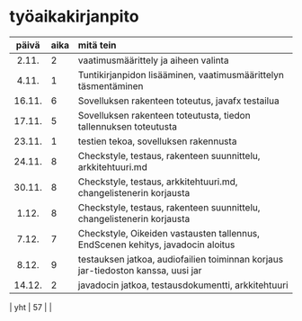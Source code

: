 # työaikakirjanpito

| päivä | aika | mitä tein  |
| :----:|:-----| :-----|
|2.11.  | 2    |vaatimusmäärittely ja aiheen valinta |
|4.11.  | 1    |Tuntikirjanpidon lisääminen, vaatimusmäärittelyn täsmentäminen|
|16.11.  | 6    |Sovelluksen rakenteen toteutus, javafx testailua|
|17.11.  | 5    |Sovelluksen rakenteen toteutusta, tiedon tallennuksen toteutusta|
|23.11.  | 1    |testien tekoa, sovelluksen rakennusta|
|24.11.  | 8    |Checkstyle, testaus, rakenteen suunnittelu, arkkitehtuuri.md|
|30.11.  | 8    |Checkstyle, testaus, arkkitehtuuri.md, changelistenerin korjausta|
|1.12.  | 8    |Checkstyle, testaus, rakenteen suunnittelu, changelistenerin korjausta|
|7.12.  | 7    |Checkstyle, Oikeiden vastausten tallennus, EndScenen kehitys, javadocin aloitus|
|8.12.  | 9    |testauksen jatkoa, audiofailien toiminnan korjaus jar-tiedoston kanssa, uusi jar|
|14.12.  | 2    |javadocin jatkoa, testausdokumentti, arkkitehtuuri|


| yht   | 57   | |
